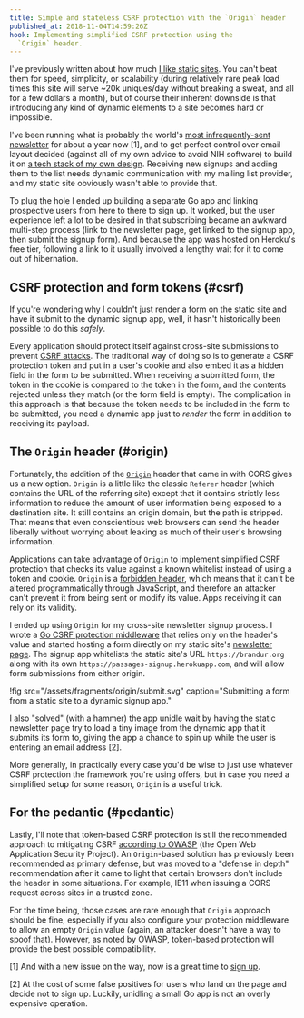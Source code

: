 ```yaml
---
title: Simple and stateless CSRF protection with the `Origin` header
published_at: 2018-11-04T14:59:26Z
hook: Implementing simplified CSRF protection using the
  `Origin` header.
---
```


I've previously written about how much [I like static
sites](/aws-intrinsic-static). You can't beat them for
speed, simplicity, or scalability (during relatively rare
peak load times this site will serve ~20k uniques/day
without breaking a sweat, and all for a few dollars a
month), but of course their inherent downside is that
introducing any kind of dynamic elements to a site becomes
hard or impossible.

I've been running what is probably the world's [most
infrequently-sent newsletter](/newsletter) for about a year
now [1], and to get perfect control over email layout
decided (against all of my own advice to avoid NIH
software) to build it on [a tech stack of my own
design](/newsletters). Receiving new signups and adding
them to the list needs dynamic communication with my
mailing list provider, and my static site obviously wasn't
able to provide that.

To plug the hole I ended up building a separate Go app and
linking prospective users from here to there to sign up. It
worked, but the user experience left a lot to be desired
in that subscribing became an awkward multi-step process
(link to the newsletter page, get linked to the signup app,
then submit the signup form). And because the app was
hosted on Heroku's free tier, following a link to it
usually involved a lengthy wait for it to come out of
hibernation.

## CSRF protection and form tokens (#csrf)

If you're wondering why I couldn't just render a form on
the static site and have it submit to the dynamic signup
app, well, it hasn't historically been possible to do this
_safely_.

Every application should protect itself against cross-site
submissions to prevent [CSRF attacks][csrf]. The
traditional way of doing so is to generate a CSRF
protection token and put in a user's cookie and also embed
it as a hidden field in the form to be submitted. When
receiving a submitted form, the token in the cookie is
compared to the token in the form, and the contents
rejected unless they match (or the form field is empty).
The complication in this approach is that because the token
needs to be included in the form to be submitted, you need
a dynamic app just to _render_ the form in addition to
receiving its payload.

## The `Origin` header (#origin)

Fortunately, the addition of the [`Origin`][origin] header
that came in with CORS gives us a new option. `Origin` is a
little like the classic `Referer` header (which contains
the URL of the referring site) except that it contains
strictly less information to reduce the amount of user
information being exposed to a destination site. It still
contains an origin domain, but the path is stripped. That
means that even conscientious web browsers can send the
header liberally without worrying about leaking as much
of their user's browsing information.

Applications can take advantage of `Origin` to implement
simplified CSRF protection that checks its value against a
known whitelist instead of using a token and cookie.
`Origin` is a [forbidden header][forbidden], which means
that it can't be altered programmatically through
JavaScript, and therefore an attacker can't prevent it from
being sent or modify its value. Apps receiving it can rely
on its validity.

I ended up using `Origin` for my cross-site newsletter
signup process. I wrote a [Go CSRF protection
middleware][go] that relies only on the header's value and
started hosting a form directly on my static site's
[newsletter page](/newsletter). The signup app whitelists
the static site's URL `https://brandur.org` along with its
own `https://passages-signup.herokuapp.com`, and will
allow form submissions from either origin.

!fig src="/assets/fragments/origin/submit.svg" caption="Submitting a form from a static site to a dynamic signup app."

I also "solved" (with a hammer) the app unidle wait by
having the static newsletter page try to load a tiny image
from the dynamic app that it submits its form to, giving
the app a chance to spin up while the user is entering an
email address [2].

More generally, in practically every case you'd be wise to
just use whatever CSRF protection the framework you're
using offers, but in case you need a simplified setup for
some reason, `Origin` is a useful trick.

## For the pedantic (#pedantic)

Lastly, I'll note that token-based CSRF protection is still
the recommended approach to mitigating CSRF [according to
OWASP][owasp] (the Open Web Application Security Project).
An `Origin`-based solution has previously been recommended
as primary defense, but was moved to a "defense in depth"
recommendation after it came to light that certain browsers
don't include the header in some situations. For example,
IE11 when issuing a CORS request across sites in a trusted
zone.

For the time being, those cases are rare enough that
`Origin` approach should be fine, especially if you also
configure your protection middleware to allow an empty
`Origin` value (again, an attacker doesn't have a way to
spoof that). However, as noted by OWASP, token-based
protection will provide the best possible compatibility.

[1] And with a new issue on the way, now is a great time to
[sign up](https://brandur.org/newsletter).

[2] At the cost of some false positives for users who land
on the page and decide not to sign up. Luckily, unidling a
small Go app is not an overly expensive operation.

[csrf]: https://www.owasp.org/index.php/Cross-Site_Request_Forgery_(CSRF)
[forbidden]: https://developer.mozilla.org/en-US/docs/Glossary/Forbidden_header_name
[go]: https://github.com/brandur/csrf
[origin]: https://developer.mozilla.org/en-US/docs/Web/HTTP/Headers/Origin
[owasp]: https://www.owasp.org/index.php/Cross-Site_Request_Forgery_(CSRF)_Prevention_Cheat_Sheet#Defense_In_Depth_Techniques
